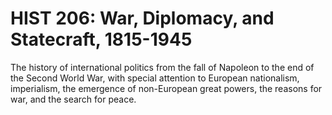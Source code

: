 # HIST 206: War, Diplomacy, and Statecraft, 1815-1945

The history of international politics from the fall of Napoleon to the end of the Second World War, with special attention to European nationalism, imperialism, the emergence of non-European great powers, the reasons for war, and the search for peace.